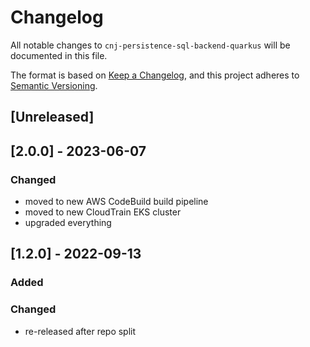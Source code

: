 # Changelog
All notable changes to `cnj-persistence-sql-backend-quarkus` will be documented in this file.

The format is based on [Keep a Changelog](https://keepachangelog.com/en/1.0.0/),
and this project adheres to [Semantic Versioning](https://semver.org/spec/v2.0.0.html).

## [Unreleased]

## [2.0.0] - 2023-06-07
### Changed
- moved to new AWS CodeBuild build pipeline
- moved to new CloudTrain EKS cluster
- upgraded everything

## [1.2.0] - 2022-09-13
### Added
### Changed
- re-released after repo split
